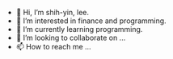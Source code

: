 - 👋 Hi, I’m shih-yin, lee.
- 👀 I’m interested in finance and programming.
- 🌱 I’m currently learning programming.
- 💞️ I’m looking to collaborate on ...
- 📫 How to reach me ...

<!---
leeshihyin/leeshihyin is a ✨ special ✨ repository because its `README.md` (this file) appears on your GitHub profile.
You can click the Preview link to take a look at your changes.
--->
